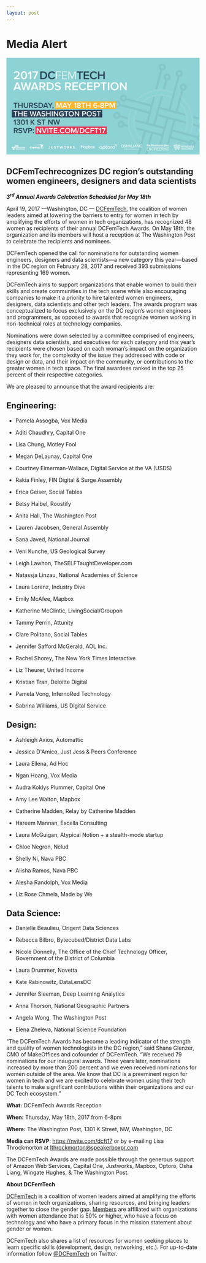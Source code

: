 ```yaml
---
layout: post
---
```

<h1><span class="main-headline">Media Alert</span></h1>

![](/assets/awards-2017/dcft-twitter-rsvp.png)

## DCFemTechrecognizes DC region’s outstanding women engineers, designers and data scientists

***3<sup>rd</sup> Annual Awards Celebration Scheduled for May 18th***

April 19, 2017 —Washington, DC — [DCFemTech](http://dcfemtech.github.io/), the coalition of women leaders aimed at lowering the barriers to entry for women in tech by
amplifying the efforts of women in tech organizations, has recognized 48 women as recipients of their annual DCFemTech Awards. On May 18th, the organization and its members will host a reception at The Washington Post to celebrate the recipients and nominees.

DCFemTech opened the call for nominations for outstanding women engineers, designers and data scientists—a new category this year—based in the DC region on February 28, 2017 and received 393 submissions representing 169 women.

DCFemTech aims to support organizations that enable women to build their skills and create communities in the tech scene while also encouraging companies to make it a priority to hire talented women engineers, designers, data scientists and other tech leaders. The awards program was conceptualized to focus exclusively on the DC region’s women engineers and programmers, as opposed to awards that recognize women working in non-technical roles at technology companies.

Nominations were down selected by a committee comprised of engineers, designers data scientists, and executives for each category and this year’s recipients were chosen based on each woman’s impact on the organization they work for, the complexity of the issue they addressed with code or design or data, and their impact on the community, or contributions to the greater women in tech space. The final awardees ranked in the top 25 percent of their respective categories.

We are pleased to announce that the award recipients are:

## Engineering:

- Pamela Assogba, Vox Media

- Aditi Chaudhry, Capital One

- Lisa Chung, Motley Fool

- Megan DeLaunay, Capital One

- Courtney Eimerman-Wallace, Digital Service at the VA (USDS)

- Rakia Finley, FIN Digital & Surge Assembly

- Erica Geiser, Social Tables

- Betsy Haibel, Roostify

- Anita Hall, The Washington Post

- Lauren Jacobsen, General Assembly

- Sana Javed, National Journal

- Veni Kunche, US Geological Survey

- Leigh Lawhon, TheSELFTaughtDeveloper.com

- Natassja Linzau, National Academies of Science

- Laura Lorenz, Industry Dive

- Emily McAfee, Mapbox

- Katherine McClintic, LivingSocial/Groupon

- Tammy Perrin, Attunity

- Clare Politano, Social Tables

- Jennifer Safford McGerald, AOL Inc.

- Rachel Shorey, The New York Times Interactive

- Liz Theurer, United Income

- Kristian Tran, Deloitte Digital

- Pamela Vong, InfernoRed Technology

- Sabrina Williams, US Digital Service

## Design:

- Ashleigh Axios, Automattic

- Jessica D'Amico, Just Jess & Peers Conference

- Laura Ellena, Ad Hoc

- Ngan Hoang, Vox Media

- Audra Koklys Plummer, Capital One

- Amy Lee Walton, Mapbox

- Catherine Madden, Relay by Catherine Madden

- Hareem Mannan, Excella Consulting

- Laura McGuigan, Atypical Notion + a stealth-mode startup

- Chloe Negron, Nclud

- Shelly Ni, Nava PBC

- Alisha Ramos, Nava PBC

- Alesha Randolph, Vox Media

- Liz Rose Chmela, Made by We

## Data Science:

- Danielle Beaulieu, Origent Data Sciences

- Rebecca Bilbro, Bytecubed/District Data Labs

- Nicole Donnelly, The Office of the Chief Technology Officer, Government of the District of Columbia

- Laura Drummer, Novetta

- Kate Rabinowitz, DataLensDC

- Jennifer Sleeman, Deep Learning Analytics

- Anna Thorson, National Geographic Partners

- Angela Wong, The Washington Post

- Elena Zheleva, National Science Foundation

“The DCFemTech Awards has become a leading indicator of the strength and quality of women technologists in the DC region,” said Shana Glenzer, CMO of MakeOffices and cofounder of DCFemTech. “We received 79 nominations for our inaugural awards. Three years later, nominations increased by more than 200 percent and we even received nominations for women outside of the area. We know that DC is a preeminent region for women in tech and we are excited to celebrate women using their tech talents to make significant contributions within their organizations and our DC Tech ecosystem.”

**What:** DCFemTech Awards Reception

**When:** Thursday, May 18th, 2017 from 6-8pm

**Where:** The Washington Post, 1301 K Street, NW, Washington, DC

**Media can RSVP**: <https://nvite.com/dcft17> or by e-mailing Lisa Throckmorton at lthrockmorton@speakerboxpr.com

The DCFemTech Awards are made possible through the generous support of Amazon Web Services, Capital One, Justworks, Mapbox, Optoro, Osha Liang, Wingate Hughes, & The Washington Post.

**About DCFemTech**

[DCFemTech](http://dcfemtech.github.io/) is a coalition of women leaders aimed at amplifying the efforts of women in tech organizations, sharing resources, and bringing leaders together to close the gender gap. [Members](http://dcfemtech.github.io/about.html) are affiliated with organizations with women attendance that is 50% or higher, who have a focus on technology and who have a primary focus in the mission statement about gender or women.

DCFemTech also shares a list of resources for women seeking places to learn specific skills (development, design, networking, etc.). For up-to-date information follow [@DCFemTech](http://www.twitter.com/dcfemtech) on Twitter.
